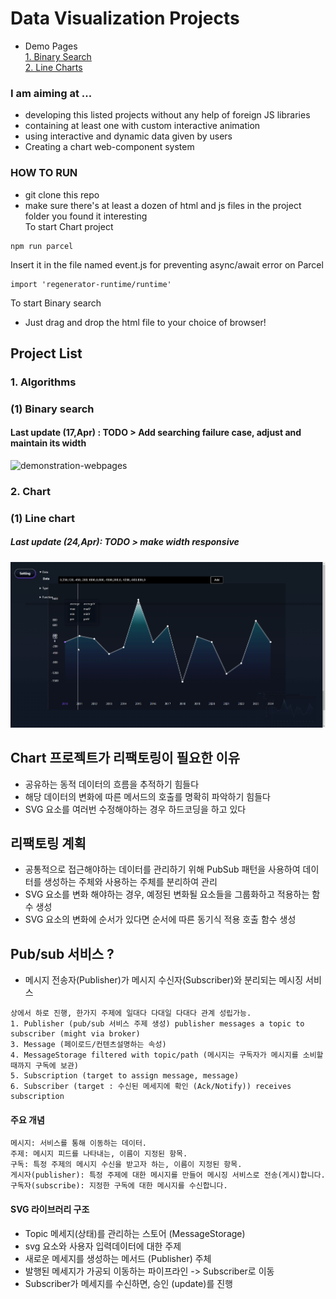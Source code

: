 # Data Visualization Projects 
- Demo Pages <br />
<a href="https://pikpokjeon.github.io/JS-Data-Visualization-Project/Algorithms/binarySearch.html">1. Binary Search</a> <br />
<a href="https://pikpokjeon.github.io/JS-Data-Visualization-Project/Charts/index.html">2. Line Charts</a>

### I am aiming at ... 
- developing this listed projects without any help of foreign JS libraries
- containing at least one with custom interactive animation 
- using interactive and dynamic data given by users 
- Creating a chart web-component system

### HOW TO RUN 
- git clone this repo
- make sure there's at least a dozen of html and js files in the project folder you found it interesting <br />
To start Chart project
```
npm run parcel
```

Insert it in the file named event.js for preventing async/await error on Parcel
```
import 'regenerator-runtime/runtime' 

```
To start Binary search
- Just drag and drop the html file to your choice of browser!

## Project List

### 1. Algorithms 
### (1) Binary search
#### Last update (17,Apr) : TODO > Add searching failure case, adjust and maintain its width

![demonstration-webpages](https://github.com/pikpokjeon/JS-Data-Visualization-Project/blob/main/bs.gif)

### 2. Chart 
### (1) Line chart
##### Last update (24,Apr): TODO > make width responsive

![demonstration-webpages](https://github.com/pikpokjeon/JS-Data-Visualization-Project/blob/main/linechart.gif)

## Chart 프로젝트가 리팩토링이 필요한 이유
- 공유하는 동적 데이터의 흐름을 추적하기 힘들다
- 해당 데이터의 변화에 따른 메서드의 호출를 명확히 파악하기 힘들다
- SVG 요소를 여러번 수정해야하는 경우 하드코딩을 하고 있다

## 리팩토링 계획
- 공통적으로 접근해야하는 데이터를 관리하기 위해 PubSub 패턴을 사용하여 데이터를 생성하는 주체와 사용하는 주체를 분리하여 관리
- SVG 요소를 변화 해야하는 경우, 예정된 변화될 요소들을 그룹화하고 적용하는 함수 생성
- SVG 요소의 변화에 순서가 있다면 순서에 따른 동기식 적용 호출 함수 생성

## Pub/sub 서비스 ? 
- 메시지 전송자(Publisher)가 메시지 수신자(Subscriber)와 분리되는 메시징 서비스
```
상에서 하로 진행, 한가지 주제에 일대다 다대일 다대다 관계 성립가능.
1. Publisher (pub/sub 서비스 주제 생성) publisher messages a topic to  subscriber (might via broker)
3. Message (페이로드/컨텐츠설명하는 속성) 
4. MessageStorage filtered with topic/path (메시지는 구독자가 메시지를 소비할 때까지 구독에 보관)
5. Subscription (target to assign message, message)
6. Subscriber (target : 수신된 메세지에 확인 (Ack/Notify)) receives subscription 
```
#### 주요 개념
```
메시지: 서비스를 통해 이동하는 데이터.
주제: 메시지 피드를 나타내는, 이름이 지정된 항목.
구독: 특정 주제의 메시지 수신을 받고자 하는, 이름이 지정된 항목.
게시자(publisher): 특정 주제에 대한 메시지를 만들어 메시징 서비스로 전송(게시)합니다.
구독자(subscribe): 지정한 구독에 대한 메시지를 수신합니다.
```
#### SVG 라이브러리 구조
- Topic 메세지(상태)를 관리하는 스토어 (MessageStorage)
- svg 요소와 사용자 입력데이터에 대한 주제
- 새로운 메세지를 생성하는 메서드 (Publisher) 주체
- 발행된 메세지가 가공되 이동하는 파이프라인 ->  Subscriber로 이동
- Subscriber가 메세지를 수신하면, 승인 (update)를 진행